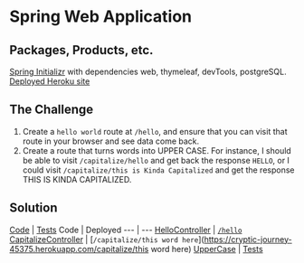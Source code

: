 # Spring Web Application

## Packages, Products, etc.
[Spring Initializr](https://start.spring.io/) with dependencies web, thymeleaf, devTools, postgreSQL.       
[Deployed Heroku site](https://cryptic-journey-45375.herokuapp.com/)

## The Challenge
1. Create a `hello world` route at `/hello`, and ensure that you can visit that route in your browser and see data come back.
2. Create a route that turns words into UPPER CASE. For instance, I should be able to visit `/capitalize/hello` and get back the response `HELLO`, or I could visit `/capitalize/this is Kinda Capitalized` and get the response THIS IS KINDA CAPITALIZED.

## Solution
[Code](src/main/java/com/jessica/Spring) | [Tests](src/test/java/com/jessica/Spring)
Code | Deployed
--- | ---
[HelloController](src/main/java/com/jessica/Spring/CapitalizeController.java) | [`/hello`](https://cryptic-journey-45375.herokuapp.com/hello)
[CapitalizeController](src/main/java/com/jessica/Spring/CapitalizeController.java) | [`/capitalize/this word here`](https://cryptic-journey-45375.herokuapp.com/capitalize/this word here)
[UpperCase](src/main/java/com/jessica/Spring/CapitalizeController.java) | [Tests](src/test/java/com/jessica/Spring/CapitalizeControllerTest.java)
